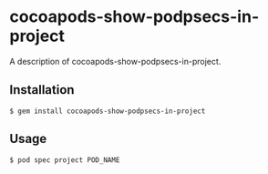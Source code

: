 # cocoapods-show-podpsecs-in-project

A description of cocoapods-show-podpsecs-in-project.

## Installation

    $ gem install cocoapods-show-podpsecs-in-project

## Usage

    $ pod spec project POD_NAME
